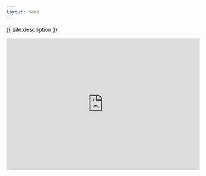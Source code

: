 ```yaml
---
layout: home
---
```


{{ site.description }}

<div style="padding:68.25% 0 0 0;position:relative;"><iframe src="https://player.vimeo.com/video/1087569852?h=1698be0c90&amp;badge=0&amp;autopause=0&amp;player_id=0&amp;app_id=58479&amp;autoplay=1&amp;muted=1&amp;loop=1" frameborder="0" allow="autoplay; fullscreen; picture-in-picture; clipboard-write; encrypted-media" style="position:absolute;top:0;left:0;width:100%;height:100%;" title="CAVE_FINAL"></iframe></div><script src="https://player.vimeo.com/api/player.js"></script>
